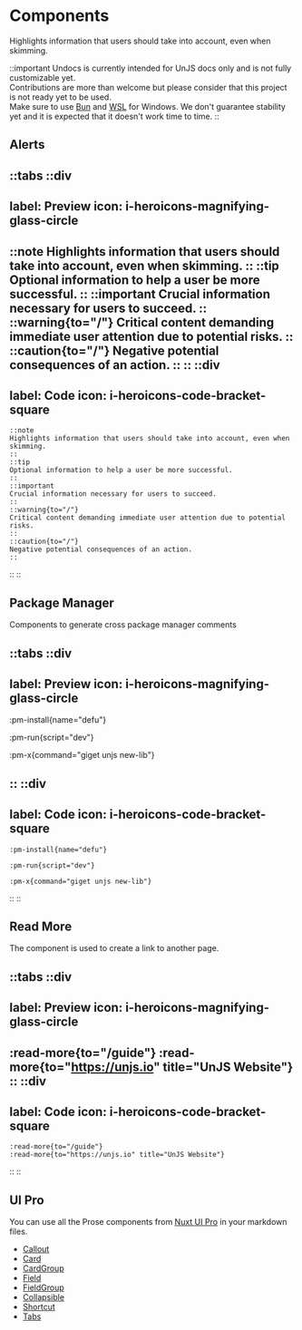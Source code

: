 # Components

Highlights information that users should take into account, even when skimming.

<!-- automd:file src="../.partials/warn.md" -->

::important
Undocs is currently intended for UnJS docs only and is not fully customizable yet. <br>
Contributions are more than welcome but please consider that this project is not ready yet to be used. <br>
Make sure to use [Bun](https://bun.sh/) and [WSL](https://learn.microsoft.com/en-us/windows/wsl/install) for Windows.
We don't guarantee stability yet and it is expected that it doesn't work time to time.
::

<!-- /automd -->

## Alerts

<!-- prettier-ignore-start -->
::tabs
  ::div
  ---
  label: Preview
  icon: i-heroicons-magnifying-glass-circle
  ---
  ::note
  Highlights information that users should take into account, even when skimming.
  ::
  ::tip
  Optional information to help a user be more successful.
  ::
  ::important
  Crucial information necessary for users to succeed.
  ::
  ::warning{to="/"}
  Critical content demanding immediate user attention due to potential risks.
  ::
  ::caution{to="/"}
  Negative potential consequences of an action.
  ::
  ::
  ::div
  ---
  label: Code
  icon: i-heroicons-code-bracket-square
  ---
  ```mdc
  ::note
  Highlights information that users should take into account, even when skimming.
  ::
  ::tip
  Optional information to help a user be more successful.
  ::
  ::important
  Crucial information necessary for users to succeed.
  ::
  ::warning{to="/"}
  Critical content demanding immediate user attention due to potential risks.
  ::
  ::caution{to="/"}
  Negative potential consequences of an action.
  ::
  ```
  ::
::
<!-- prettier-ignore-end -->

## Package Manager

Components to generate cross package manager comments

<!-- prettier-ignore-start -->
::tabs
  ::div
  ---
  label: Preview
  icon: i-heroicons-magnifying-glass-circle
  ---
  :pm-install{name="defu"}

  :pm-run{script="dev"}

  :pm-x{command="giget unjs new-lib"}

  ::
  ::div
  ---
  label: Code
  icon: i-heroicons-code-bracket-square
  ---
  ```mdc
  :pm-install{name="defu"}

  :pm-run{script="dev"}

  :pm-x{command="giget unjs new-lib"}
  ```
  ::
::
<!-- prettier-ignore-end -->

## Read More

The component is used to create a link to another page.

<!-- prettier-ignore-start -->
::tabs
  ::div
  ---
  label: Preview
  icon: i-heroicons-magnifying-glass-circle
  ---
  :read-more{to="/guide"}
  :read-more{to="https://unjs.io" title="UnJS Website"}
  ::
  ::div
  ---
  label: Code
  icon: i-heroicons-code-bracket-square
  ---
  ```mdc
  :read-more{to="/guide"}
  :read-more{to="https://unjs.io" title="UnJS Website"}
  ```
  ::
::
<!-- prettier-ignore-end -->

## UI Pro

You can use all the Prose components from [Nuxt UI Pro](https://ui.nuxt.com/pro/components/prose/callout) in your markdown files.

- [Callout](https://ui.nuxt.com/pro/components/prose/callout)
- [Card](https://ui.nuxt.com/pro/components/prose/card)
- [CardGroup](https://ui.nuxt.com/pro/components/prose/card-group)
- [Field](https://ui.nuxt.com/pro/components/prose/field)
- [FieldGroup](https://ui.nuxt.com/pro/components/prose/field-group)
- [Collapsible](https://ui.nuxt.com/pro/components/prose/collapsible)
- [Shortcut](https://ui.nuxt.com/pro/components/prose/shortcut)
- [Tabs](https://ui.nuxt.com/pro/components/prose/tabs)
